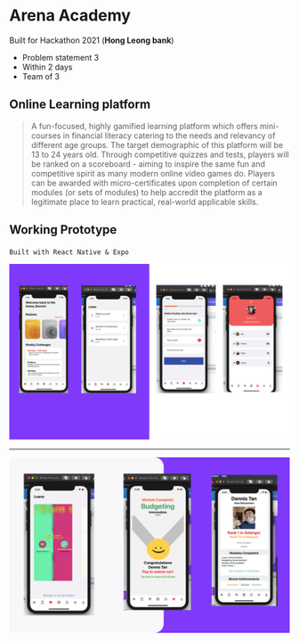 # Arena Academy

Built for Hackathon 2021 (**Hong Leong bank**) 
- Problem statement 3 
- Within 2 days 
- Team of 3

## Online Learning platform 
> A fun-focused, highly gamified learning platform which offers mini-courses in financial literacy catering to the needs and relevancy of different age groups. The target demographic of this platform will be 13 to 24 years old. Through competitive quizzes and tests, players will be ranked on a scoreboard - aiming to inspire the same fun and competitive spirit as many modern online video games do. Players can be awarded with micro-certificates upon completion of certain modules (or sets of modules) to help accredit the platform as a legitimate place to learn practical, real-world applicable skills.

## Working Prototype
``
Built with React Native & Expo 
``

![Prototype one](/assets/images/1.png)
_________________
![Prototype two](/assets/images/2.png)
